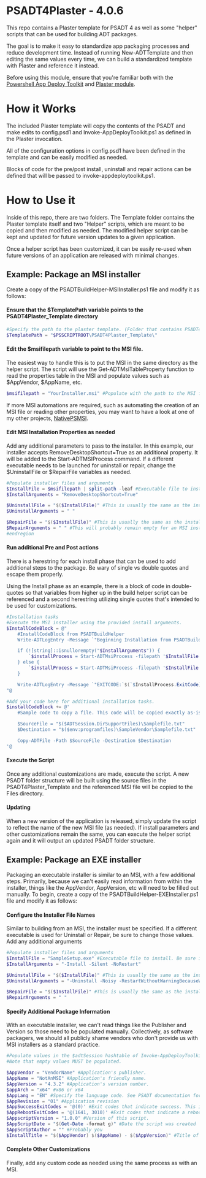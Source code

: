 # PSADT4Plaster - 4.0.6
This repo contains a Plaster template for PSADT 4 as well as some "helper" scripts that can be used for building ADT packages.

The goal is to make it easy to standardize app packaging processes and reduce development time. Instead of running New-ADTTemplate and then editing the same values every time, we can build a standardized template with Plaster and reference it instead. 

Before using this module, ensure that you're familiar both with the [Powershell App Deploy Toolkit](https://psappdeploytoolkit.com/) and [Plaster module](https://github.com/PowerShellOrg/Plaster).

# How it Works
The included Plaster template will copy the contents of the PSADT and make edits to config.psd1 and Invoke-AppDeployToolkit.ps1 as defined in the Plaster invocation.

All of the configuration options in config.psd1 have been defined in the template and can be easily modified as needed.

Blocks of code for the pre/post install, uninstall and repair actions can be defined that will be passed to invoke-appdeploytoolkit.ps1.



# How to Use it
Inside of this repo, there are two folders. The Template folder contains the Plaster template itself and two "Helper" scripts, which are meant to be copied and then modified as needed. The modified helper script can be kept and updated for future version updates to a given application.

Once a helper script has been customized, it can be easily re-used when future versions of an application are released with minimal changes.

## Example: Package an MSI installer
Create a copy of the PSADTBuildHelper-MSIInstaller.ps1 file and modify it as follows:

#### Ensure that the $TemplatePath variable points to the PSADT4Plaster_Template directory
```powershell
#Specify the path to the plaster template. (Folder that contains PSADT4Plaster.xml and the rest of the template files)
$TemplatePath = "$PSSCRIPTROOT\PSADT4Plaster_Template\"
```

#### Edit the $msifilepath variable to point to the MSI file.
The easiest way to handle this is to put the MSI in the same directory as the helper script. The script will use the Get-ADTMsiTableProperty function to read the properties table in the MSI and populate values such as $AppVendor, $AppName, etc.
```powershell
$msifilepath = "YourInstaller.msi" #Populate with the path to the MSI file that will be used in the ADT package.
```

If more MSI automations are required, such as automating the creation of an MSI file or reading other properties, you may want to have a look at one of my other projects, [NativePSMSI](https://github.com/zebulonsmith/NativePSMSI).

#### Edit MSI Installation Properties as needed
Add any additional parameters to pass to the installer. In this example, our installer accepts RemoveDesktopShortcut=True as an additional property. It will be added to the Start-ADTMSIProcess command. If a different executable needs to be launched for uninstall or repair, change the $UninstallFile or $RepairFile variables as needed.
```powershell
#Populate installer files and arguments
$InstallFile = $msifilepath | split-path -leaf #Executable file to install. Be sure it's in the Files directory.
$InstallArguments = "RemoveDesktopShortcut=True"

$UninstallFile = "$($InstallFile)" #This is usually the same as the installation file. Change it if needed.
$UninstallArguments = " "

$RepairFile = "$($InstallFile)" #This is usually the same as the installation file. Change it if needed.
$RepairArguments = " " #This will probably remain empty for an MSI installer. The Repair codeblock will use the built in 'repair' action via Start-ADTMsiProcess.
#endregion
```

#### Run additional Pre and Post actions
There is a herestring for each install phase that can be used to add additional steps to the package. Be wary of single vs double quotes and escape them properly.

Using the Install phase as an example, there is a block of code in double-quotes so that variables from higher up in the build helper script can be referenced and a second herestring utilizing single quotes that's intended to be used for customizations.
```powershell
#Installation tasks
#Execute the MSI installer using the provided install arguments.
$InstallCodeBlock = @"
    #InstallCodeBlock from PSADTBuildHelper
    Write-ADTLogEntry -Message `"Beginning Installation from PSADTBuilder Template using $InstallFile`" -Source `"`$(`$adtsession.InstallPhase)-PSADTHelper`"

    if (![string]::isnullorempty("$InstallArguments")) {
        `$installProcess = Start-ADTMsiProcess -filepath '$InstallFile' -Action Install -AdditionalArgumentList '$InstallArguments'
    } else {
        `$installProcess = Start-ADTMsiProcess -filepath '$InstallFile' -Action Install -PassThru
    }

    Write-ADTLogEntry -Message `"EXITCODE:`$(`$InstallProcess.ExitCode)``nSTDOUT:`$(`$InstallProcess.StdOut)``nSTDERR:`$(`$InstallProcess.StdErr)" -Source `"`$(`$adtsession.InstallPhase)-PSADTHelper`"
"@

#Add your code here for additional installation tasks.
$installCodeBlock += @'
    #Sample code to copy a file. This code will be copied exactly as-is to invoke-psappdeploytoolkit.ps1

    $SourceFile = "$($ADTSession.DirSupportFiles)\Samplefile.txt"
    $Destination = "$($env:programfiles)\SampleVendor\Samplefile.txt"

    Copy-ADTFile -Path $SourceFile -Destination $Destination
'@
```

#### Execute the Script
Once any additional customizations are made, execute the script. A new PSADT folder structure will be built using the source files in the PSADT4Plaster_Template and the referenced MSI file will be copied to the Files directory.

#### Updating
When a new version of the application is released, simply update the script to reflect the name of the new MSI file (as needed). If install parameters and other customizations remain the same, you can execute the helper script again and it will output an updated PSADT folder structure.

## Example: Package an EXE installer
Packaging an executable installer is similar to an MSI, with a few additional steps. Primarily, because we can't easily read information from within the installer, things like the AppVendor, AppVersion, etc will need to be filled out manually. To begin, create a copy of the PSADTBuildHelper-EXEInstaller.ps1 file and modify it as follows:

#### Configure the Installer File Names
Similar to building from an MSI, the installer must be specified. If a different executable is used for Uninstall or Repair, be sure to change those values. Add any additional arguments

```powershell
#Populate installer files and arguments
$InstallFile = "SampleSetup.exe" #Executable file to install. Be sure it's in the Files directory.
$InstallArguments = "-Install -Silent -NoRestart"

$UninstallFile = "$($InstallFile)" #This is usually the same as the installation file. Change it if needed.
$UninstallArguments = "-Uninstall -Noisy -RestartWithoutWarningBecauseWhyNot "

$RepairFile = "$($InstallFile)" #This is usually the same as the installation file. Change it if needed.
$RepairArguments = " "
```

#### Specify Additional Package Information
With an executable installer, we can't read things like the Publisher and Version so those need to be populated manually. Collectively, as software packagers, we should all publicly shame vendors who don't provide us with MSI installers as a standard practice.

```Powershell
#Populate values in the $adtSession hashtable of Invoke-AppDeployToolkit.ps1
#Note that empty values MUST be populated.

$AppVendor = "VendorName" #Application's publisher.
$AppName = "NotAnMSI" #Application's friendly name.
$AppVersion = "4.3.2" #Application's version number.
$appArch = "x64" #x86 or x64
$AppLang = "EN" #Specify the language code. See PSADT documentation for a list
$AppRevision = "01" #Application revision
$AppSuccessExitCodes = '@(0)' #Exit codes that indicate success. This is typically 0, but some installers may return other codes.
$AppRebootExitCodes = '@(1641, 3010)' #Exit codes that indicate a reboot is required. This is typically 3010, but some installers may return other codes.
$AppscriptVersion = "1.0.0" #Version of this script.
$AppScriptDate = "$(Get-Date -format g)" #Date the script was created
$AppScriptAuthor = "" #Probably you
$InstallTitle = "$($AppVendor) $($AppName) - $($AppVersion)" #Title of the installation. This will be shown in the dialog boxes during installation.
```

#### Complete Other Customizations
Finally, add any custom code as needed using the same process as with an MSI.

